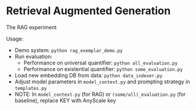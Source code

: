 # Retrieval Augmented Generation
The RAG experiment

Usage:
 - Demo system: `python rag_exemplar_demo.py`
 - Run evaluation:
   - Performance on universal quantifier: `python all_evaluation.py`
   - Performance on existential quantifier: `python some_evaluation.py`
 - Load new embedding DB from data: `python data_indexer.py`
 - Adjust model parameters in `model_context.py` and prompting strategy in `templates.py`
 - NOTE: In `model_context.py` (for RAG) or `(some/all)_evaluation.py` (for baseline), replace KEY with AnyScale key
